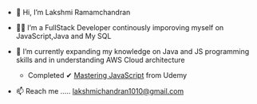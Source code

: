 - 👋 Hi, I’m Lakshmi Ramamchandran
- 👩‍💻 I’m a FullStack Developer continously imporoving myself on JavaScript,Java and My SQL    
- 🌱 I’m currently expanding my knowledge on Java and JS programming skills and in understanding AWS Cloud architecture
  - Completed ✔ [Mastering JavaScript](https://lakshmir1098.github.io/Master-JavaScript/) from Udemy

- 📫 Reach me ..... lakshmichandran1010@gmail.com 

<!---
lakshmir1098/lakshmir1098 is a ✨ special ✨ repository because its `README.md` (this file) appears on your GitHub profile.
You can click the Preview link to take a look at your changes.
--->
